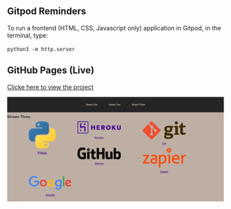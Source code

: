 ## Gitpod Reminders

To run a frontend (HTML, CSS, Javascript only) application in Gitpod, in the terminal, type:

`python3 -m http.server`

## GitHub Pages (Live)

[Clicke here to view the project](https://annagabain.github.io/my-first-GitPod-project/index.html)



<a href="https://annagabain.github.io/my-first-GitPod-project/index.html" target="_blank">  
<img src="https://raw.githubusercontent.com/annagabain/my-first-GitPod-project/main/firstgitpod.png">
</a>
